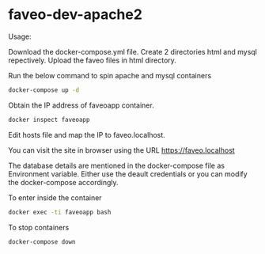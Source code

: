# faveo-dev-apache2

Usage:

Download the docker-compose.yml file. Create 2 directories html and mysql repectively. Upload the faveo files in html directory.

Run the below command to spin apache and mysql containers

```sh 
docker-compose up -d
```
Obtain the IP address of faveoapp container.

```sh
docker inspect faveoapp
```
Edit hosts file and map the IP to faveo.localhost.

You can visit the site in browser using the URL https://faveo.localhost

The database details are mentioned in the docker-compose file as Environment variable. Either use the deault credentials or you can modify the docker-compose accordingly.

To enter inside the container

```sh
docker exec -ti faveoapp bash
```
To stop containers

```sh
docker-compose down
```
